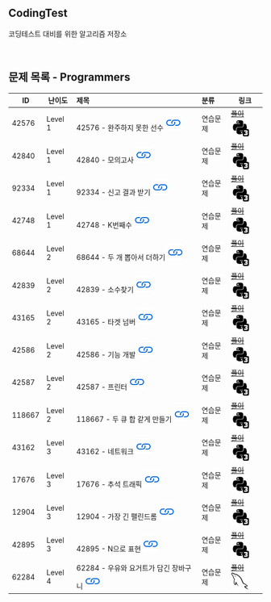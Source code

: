 ## CodingTest
코딩테스트 대비를 위한 알고리즘 저장소

<br>

## 문제 목록 - Programmers

| ID     | 난이도  | 제목                                                                                                                        | 분류     | 링크                                                                                                                                                            |
| ------ | ------- | :-------------------------------------------------------------------------------------------------------------------------- | :------- | --------------------------------------------------------------------------------------------------------------------------------------------------------------- |
| 42576  | Level 1 | 42576 - 완주하지 못한 선수 [![문제](/assets/link.svg)](https://programmers.co.kr/learn/courses/30/lessons/42576)            | 연습문제 | [~~풀이~~](/solutions/완주하지%20못한%20선수/README.md) [![python3](/assets/python3.svg)](/solutions/완주하지%20못한%20선수/solution.py)                        |
| 42840  | Level 1 | 42840 - 모의고사 [![문제](/assets/link.svg)](https://programmers.co.kr/learn/courses/30/lessons/42840)                      | 연습문제 | [~~풀이~~](/solutions/모의고사/README.md) [![python3](/assets/python3.svg)](/solutions/모의고사/solution.py)                                                    |  | [![python3](/assets/python3.svg)](solution.py) |
| 92334  | Level 1 | 92334 - 신고 결과 받기 [![문제](/assets/link.svg)](https://programmers.co.kr/learn/courses/30/lessons/92334)                | 연습문제 | [~~풀이~~](/solutions/신고%20결과%20받기/README.md) [![python3](/assets/python3.svg)](/solutions/신고%20결과%20받기/solution.py)                                |  | [![python3](/assets/python3.svg)](solution.py) |
| 42748  | Level 1 | 42748 - K번째수 [![문제](/assets/link.svg)](https://programmers.co.kr/learn/courses/30/lessons/42748)                       | 연습문제 | [~~풀이~~](/solutions/K번째수/README.md) [![python3](/assets/python3.svg)](/solutions/K번째수/solution.py)                                                      |  | [![python3](/assets/python3.svg)](solution.py) |
| 68644  | Level 2 | 68644 - 두 개 뽑아서 더하기 [![문제](/assets/link.svg)](https://programmers.co.kr/learn/courses/30/lessons/68644)           | 연습문제 | [~~풀이~~](/solutions/두%20개%20뽑아서%20더하기/README.md) [![python3](/assets/python3.svg)](/solutions/두%20개%20뽑아서%20더하기/solution.py)                  |  | [![python3](/assets/python3.svg)](solution.py) |
| 42839  | Level 2 | 42839 - 소수찾기 [![문제](/assets/link.svg)](https://programmers.co.kr/learn/courses/30/lessons/42839)                      | 연습문제 | [~~풀이~~](/solutions/소수찾기/README.md) [![python3](/assets/python3.svg)](/solutions/소수찾기/solution.py)                                                    |  | [![python3](/assets/python3.svg)](solution.py) |
| 43165  | Level 2 | 43165 - 타겟 넘버 [![문제](/assets/link.svg)](https://programmers.co.kr/learn/courses/30/lessons/43165)                     | 연습문제 | [~~풀이~~](/solutions/타겟%20넘버/README.md) [![mysql](/assets/python3.svg)](/solutions/타겟%20넘버/solution.py)                                                |  | [![python3](/assets/python3.svg)](solution.py) |
| 42586  | Level 2 | 42586 - 기능 개발 [![문제](/assets/link.svg)](https://programmers.co.kr/learn/courses/30/lessons/42586)                     | 연습문제 | [~~풀이~~](/solutions/기능%20개발/README.md) [![python3](/assets/python3.svg)](/solutions/기능%20개발/solution.py)                                              |  | [![python3](/assets/python3.svg)](solution.py) |
| 42587  | Level 2 | 42587 - 프린터 [![문제](/assets/link.svg)](https://programmers.co.kr/learn/courses/30/lessons/42587)                        | 연습문제 | [~~풀이~~](/solutions/프린터/README.md) [![python3](/assets/python3.svg)](/solutions/프린터/solution.py)                                                        |  | [![python3](/assets/python3.svg)](solution.py) |
| 118667 | Level 2 | 118667 - 두 큐 합 같게 만들기 [![문제](/assets/link.svg)](https://school.programmers.co.kr/learn/courses/30/lessons/118667) | 연습문제 | [~~풀이~~](/solutions/두%20큐%20합%20같게%20만들기/README.md) [![python3](/assets/python3.svg)](/solutions/두%20큐%20합%20같게%20만들기/solution.py)            |  | [![python3](/assets/python3.svg)](solution.py) |
| 43162  | Level 3 | 43162 - 네트워크 [![문제](/assets/link.svg)](https://programmers.co.kr/learn/courses/30/lessons/43162)                      | 연습문제 | [~~풀이~~](/solutions/네트워크/README.md) [![python3](/assets/python3.svg)](/solutions/네트워크/solution.py)                                                    |  | [![python3](/assets/python3.svg)](solution.py) |
| 17676  | Level 3 | 17676 - 추석 트래픽 [![문제](/assets/link.svg)](https://school.programmers.co.kr/learn/courses/30/lessons/17676)            | 연습문제 | [~~풀이~~](/solutions/추석%20트래픽/README.md) [![python3](/assets/python3.svg)](/solutions/추석%20트래픽/solution.py)                                          |  | [![python3](/assets/python3.svg)](solution.py) |
| 12904  | Level 3 | 12904 - 가장 긴 팰린드롬 [![문제](/assets/link.svg)](https://school.programmers.co.kr/learn/courses/30/lessons/12904)       | 연습문제 | [~~풀이~~](/solutions/가장%20긴%20팰린드롬/README.md) [![python3](/assets/python3.svg)](/solutions/가장%20긴%20팰린드롬/solution.py)                            |  | [![python3](/assets/python3.svg)](solution.py) |
| 42895  | Level 3 | 42895 - N으로 표현 [![문제](/assets/link.svg)](https://school.programmers.co.kr/learn/courses/30/lessons/42895)             | 연습문제 | [~~풀이~~](/solutions/N으로%20표현/README.md) [![python3](/assets/python3.svg)](/solutions/N으로%20표현/solution.py)                                            |  | [![python3](/assets/python3.svg)](solution.py) |
| 62284  | Level 4 | 62284 - 우유와 요거트가 담긴 장바구니 [![문제](/assets/link.svg)](https://programmers.co.kr/learn/courses/30/lessons/62284) | 연습문제 | [~~풀이~~](/solutions/우유와%20요거트가%20담긴%20장바구니/README.md) [![mysql](/assets/mysql.svg)](/solutions/우유와%20요거트가%20담긴%20장바구니/solution.sql) |  | [![mysql](/assets/mysql.svg)](solution.sql)    |
